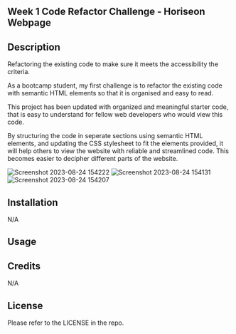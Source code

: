  ## Week 1 Code Refactor Challenge - Horiseon Webpage

 ## Description

Refactoring the existing code to make sure it meets the accessibility the criteria.

As a bootcamp student, my first challenge is to refactor the existing code with semantic HTML elements so that it is organised and easy to read.

This project has been updated with organized and meaningful starter code, that is easy to understand for fellow web developers who would view this code. 

By structuring the code in seperate sections using semantic HTML elements, and updating the CSS stylesheet to fit the elements provided, it will help others to view the website with reliable and streamlined code. This becomes easier to decipher different parts of the website. 

![Screenshot 2023-08-24 154222](https://github.com/itsbbea/challenge1-repo/assets/137044035/b327d413-8b06-4fc2-9499-edb9c6fe43b8)
![Screenshot 2023-08-24 154131](https://github.com/itsbbea/challenge1-repo/assets/137044035/54ae7e38-7b10-4c67-a181-a574d59b5610)
![Screenshot 2023-08-24 154207](https://github.com/itsbbea/challenge1-repo/assets/137044035/d31d9ba6-931d-40da-a1cd-4e7e8609e29c)

## Installation
N/A

## Usage

## Credits
N/A

## License
Please refer to the LICENSE in the repo.
